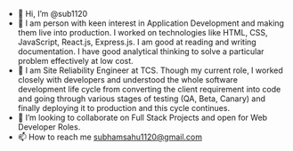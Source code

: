 - 👋 Hi, I’m @sub1120 
- 👀 I am person with keen interest in Application Development and making them live into production. I worked on technologies like HTML, CSS, JavaScript, React.js, Express.js. I am good at reading and writing documentation. I have good analytical thinking to solve a particular problem effectively at low cost.
- 🌱 I am Site Reliability Engineer at TCS. Though my current role, I worked closely with developers and understood the whole software development life cycle from converting the client requirement into code and going through various stages of testing (QA, Beta, Canary) and finally deploying it to production and this cycle continues. 
- 💞️ I’m looking to collaborate on Full Stack Projects and open for Web Developer Roles.
- 📫 How to reach me subhamsahu1120@gmail.com

<!---
sub1120/sub1120 is a ✨ special ✨ repository because its `README.md` (this file) appears on your GitHub profile.
You can click the Preview link to take a look at your changes.
--->
